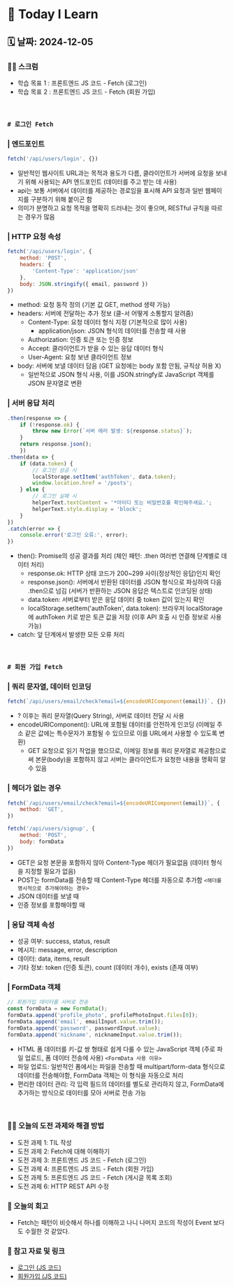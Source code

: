 # 📝 Today I Learn  
## 🗓️ 날짜: 2024-12-05
### 🙏🏻 스크럼
- 학습 목표 1 : 프론트엔드 JS 코드 - Fetch (로그인)
- 학습 목표 2 : 프론트엔드 JS 코드 - Fetch (회원 가입)
</br>

### `# 로그인 Fetch`
### | 엔드포인트
```javascript
fetch('/api/users/login', {})
```
- 일반적인 웹사이트 URL과는 목적과 용도가 다름, 클라이언트가 서버에 요청을 보내기 위해 사용되는 API 엔드포인트 (데이터를 주고 받는 데 사용)
- api는 보통 서버에서 데이터를 제공하는 경로임을 표시해 API 요청과 일반 웹페이지를 구분하기 위해 붙이곤 함
- 의미가 분명하고 요청 목적을 명확히 드러내는 것이 좋으며, RESTful 규칙을 따르는 경우가 많음

### | HTTP 요청 속성
```javascript
fetch('/api/users/login', {
    method: 'POST',
    headers: {
        'Content-Type': 'application/json'
    },
    body: JSON.stringify({ email, password })
})
```
- method: 요청 동작 정의 (기본 값 GET, method 생략 가능)
- headers: 서버에 전달하는 추가 정보 (클-서 어떻게 소통할지 알려줌)
    - Content-Type: 요청 데이터 형식 지정 (기본적으로 많이 사용)
        - application/json: JSON 형식의 데이터를 전송할 때 사용
    - Authorization: 인증 토큰 또는 인증 정보
    - Accept: 클라이언트가 받을 수 있는 응답 데이터 형식
    - User-Agent: 요청 보낸 클라이언트 정보
- body: 서버에 보낼 데이터 담음 (GET 요청에는 body 포함 안됨, 규칙상 허용 X)
    - 일반적으로 JSON 형식 사용, 이를 JSON.stringfy로 JavaScript 객체를 JSON 문자열로 변환

### | 서버 응답 처리
```javascript
.then(response => {
    if (!response.ok) {
        throw new Error(`서버 에러 발생: ${response.status}`);
    }
    return response.json();
    })
.then(data => {
    if (data.token) {
        // 로그인 성공 시 
        localStorage.setItem('authToken', data.token);
        window.location.href = '/posts';
    } else {
        // 로그인 실패 시 
        helperText.textContent = '*아이디 또는 비밀번호를 확인해주세요.';
        helperText.style.display = 'block';
    }
})
.catch(error => {
    console.error('로그인 오류:', error);
})
```
- then(): Promise의 성공 결과를 처리 (체인 패턴: .then 여러번 연결해 단계별로 데이터 처리)
    - response.ok: HTTP 상태 코드가 200~299 사이(정상적인 응답)인지 확인
    - response.json(): 서버에서 반환된 데이터를 JSON 형식으로 파싱하여 다음 .then으로 넘김 (서버가 반환하는 JSON 응답은 텍스트로 인코딩된 상태)
    - data.token: 서버로부터 받은 응답 데이터 중 token 값이 있는지 확인
    - localStorage.setItem('authToken', data.token): 브라우저 localStorage에 authToken 키로 받은 토큰 값을 저장 (이후 API 호출 시 인증 정보로 사용 가능)
- catch: 앞 단계에서 발생한 모든 오류 처리
</br>

### `# 회원 가입 Fetch`
### | 쿼리 문자열, 데이터 인코딩
```javascript
fetch(`/api/users/email/check?email=${encodeURIComponent(email)}`, {})
```
- ? 이후는 쿼리 문자열(Query String), 서버로 데이터 전달 시 사용
- encodeURIComponent(): URL에 포함될 데이터를 안전하게 인코딩 (이메일 주소 같은 값에는 특수문자가 포함될 수 있으므로 이를 URL에서 사용할 수 있도록 변환)
    - GET 요청으로 읽기 작업을 했으므로, 이메일 정보를 쿼리 문자열로 제공함으로써 본문(body)을 포함하지 않고 서버는 클라이언트가 요청한 내용을 명확히 알 수 있음 

### | 헤더가 없는 경우
```javascript
fetch(`/api/users/email/check?email=${encodeURIComponent(email)}`, {
    method: 'GET',
})

fetch('/api/users/signup', {
    method: 'POST',
    body: formData 
})
```
- GET은 요청 본문을 포함하지 않아 Content-Type 헤더가 필요없음 (데이터 형식을 지정할 필요가 없음)
- POST는 formData를 전송할 때 Content-Type 헤더를 자동으로 추가함
`<헤더를 명시적으로 추가해야하는 경우>`
- JSON 데이터를 보낼 때 
- 인증 정보를 포함해야할 때 

### | 응답 객체 속성
- 성공 여부: success, status, result
- 메시지: message, error, description
- 데이터: data, items, result
- 기타 정보: token (인증 토큰), count (데이터 개수), exists (존재 여부)

### | FormData 객체
```javascript
// 회원가입 데이터를 서버로 전송
const formData = new FormData();
formData.append('profile_photo', profilePhotoInput.files[0]);
formData.append('email', emailInput.value.trim());
formData.append('password', passwordInput.value);
formData.append('nickname', nicknameInput.value.trim());
```
- HTML 폼 데이터를 키-값 쌍 형태로 쉽게 다룰 수 있는 JavaScript 객체 (주로 파일 업로드, 폼 데이터 전송에 사용)
`<FormData 사용 이유>`
- 파일 업로드: 일반적인 폼에서는 파일을 전송할 때 multipart/form-data 형식으로 데이터를 전송해야함, FormData 객체는 이 형식을 자동으로 처리
- 편리한 데이터 관리: 각 입력 필드의 데이터를 별도로 관리하지 않고, FormData에 추가하는 방식으로 데이터를 모아 서버로 전송 가능
</br>

### ✊🏻 오늘의 도전 과제와 해결 방법
- 도전 과제 1: TIL 작성 
- 도전 과제 2: Fetch에 대해 이해하기 
- 도전 과제 3: 프론트엔드 JS 코드 - Fetch (로그인)
- 도전 과제 4: 프론트엔드 JS 코드 - Fetch (회원 가입)
- 도전 과제 5: 프론트엔드 JS 코드 - Fetch (게시글 목록 조회)
- 도전 과제 6: HTTP REST API 수정

### 💭 오늘의 회고
- Fetch는 패턴이 비슷해서 하나를 이해하고 나니 나머지 코드의 작성이 Event 보다도 수월한 것 같았다.

### 🔗 참고 자료 및 링크
- [로그인 (JS 코드)](https://github.com/100-hours-a-week/2-rachel-kim-community-fe/blob/main/js/log-in.js)
- [회원가입 (JS 코드)](https://github.com/100-hours-a-week/2-rachel-kim-community-fe/blob/main/js/sign-in.js)
